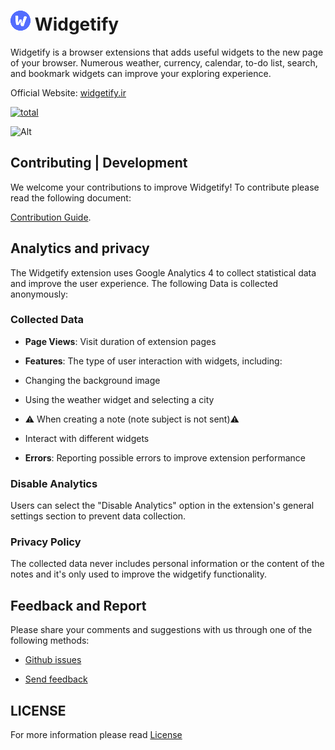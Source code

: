 

# ![logo](./public/icons/icon32.png) Widgetify

 Widgetify is a browser extensions that adds useful widgets to the new page of your browser. Numerous weather, currency, calendar, to-do list, search, and bookmark widgets can improve your exploring experience.

Official Website: [widgetify.ir](https://widgetify.ir)

<a href="https://discord.gg/p9TZzEV39e" target="_blank">
         <img src="https://discordapp.com/api/guilds/1375251820326162578/widget.png?style=banner2" alt="total" >
</a>

![Alt](https://repobeats.axiom.co/api/embed/50a64e3cf86c61211e3c0ee3daf94215e9fb0ec4.svg "Repobeats analytics image")

## Contributing | Development

We welcome your contributions to improve Widgetify! To contribute please read the following document:

[Contribution Guide](./.github/CONTRIBUTING.md).

## Analytics and privacy

The Widgetify extension uses Google Analytics 4 to collect statistical data and improve the user experience. The following Data is collected anonymously:
  

### Collected Data

-  **Page Views**: Visit duration of extension pages

-  **Features**: The type of user interaction with widgets, including:

- Changing the background image

- Using the weather widget and selecting a city

- ⚠️ When creating a note (note subject is not sent)⚠️

- Interact with different widgets

-  **Errors**: Reporting possible errors to improve extension performance

  

### Disable Analytics

Users can select the "Disable Analytics" option in the extension's general settings section to prevent data collection.

  

### Privacy Policy

The collected data never includes personal information or the content of the notes and it's only used to improve the widgetify functionality.
  

## Feedback and Report

Please share your comments and suggestions with us through one of the following methods:


-  [Github issues](https://github.com/widgetify-app/widgetify-extension/issues)

-  [Send feedback](https://feedback.onl/fa/b/widgetify)

  



  

## LICENSE
For more information please read [License](LICENSE) 
